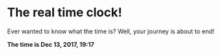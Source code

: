 # The real time clock!

Ever wanted to know what the time is? Well, your journey is about to end!

**The time is Dec 13, 2017, 19:17**